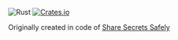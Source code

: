 ![Rust](https://github.com/Byron/failure-tools/workflows/Rust/badge.svg)
[![Crates.io](https://img.shields.io/crates/v/failure-tools.svg)](https://crates.io/crates/failure-tools)

Originally created in code of [Share Secrets Safely](https://github.com/share-secrets-safely/cli)
